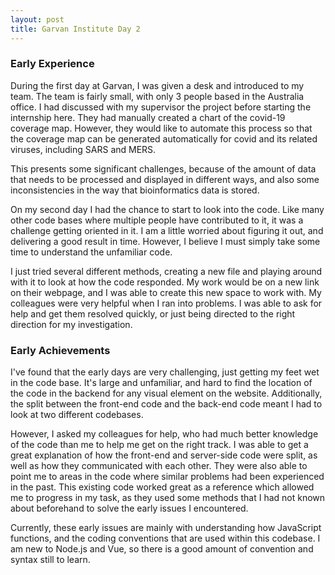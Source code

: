 ```yaml
---
layout: post
title: Garvan Institute Day 2
---
```


### Early Experience
During the first day at Garvan, I was given a desk and introduced to my team. The team is fairly small, with only 3 people based in the Australia office. I had discussed with my supervisor the project before starting the internship here. They had manually created a chart of the covid-19 coverage map. However, they would like to automate this process so that the coverage map can be generated automatically for covid and its related viruses, including SARS and MERS. 

This presents some significant challenges, because of the amount of data that needs to be processed and displayed in different ways, and also some inconsistencies in the way that bioinformatics data is stored.

On my second day I had the chance to start to look into the code. Like many other code bases where multiple people have contributed to it, it was a challenge getting oriented in it. I am a little worried about figuring it out, and delivering a good result in time. However, I believe I must simply take some time to understand the unfamiliar code.

I just tried several different methods, creating a new file and playing around with it to look at how the code responded. My work would be on a new link on their webpage, and I was able to create this new space to work with. My colleagues were very helpful when I ran into problems. I was able to ask for help and get them resolved quickly, or just being directed to the right direction for my investigation.

### Early Achievements 
I've found that the early days are very challenging, just getting my feet wet in the code base. It's large and unfamiliar, and hard to find the location of the code in the backend for any visual element on the website. Additionally, the split between the front-end code and the back-end code meant I had to look at two different codebases.

However, I asked my colleagues for help, who had much better knowledge of the code than me to help me get on the right track. I was able to get a great explanation of how the front-end and server-side code were split, as well as how they communicated with each other. They were also able to point me to areas in the code where similar problems had been experienced in the past. This existing code worked great as a reference which allowed me to progress in my task, as they used some methods that I had not known about beforehand to solve the early issues I encountered.

Currently, these early issues are mainly with understanding how JavaScript functions, and the coding conventions that are used within this codebase. I am new to Node.js and Vue, so there is a good amount of convention and syntax still to learn. 
